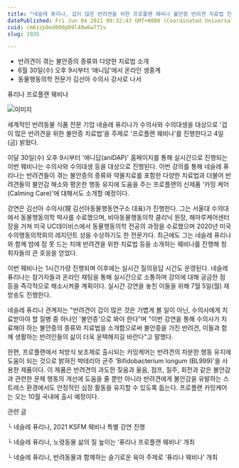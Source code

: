 ```yaml
---
title: "네슬레 퓨리나, 겁이 많은 반려견을 위한 프로플랜 웨비나 불안증 반려견 치료법 진행"
datePublished: Fri Jun 04 2021 09:32:43 GMT+0000 (Coordinated Universal Time)
cuid: cm6zzp0od000p09l40w6w771v
slug: 1935

---
```



- 반려견이 겪는 불안증의 종류와 다양한 치료법 소개
- 6월 30일(수) 오후 9시부터 ‘애니답’에서 온라인 생중계
- 동물행동의학 전문가 김선아 수의사 강사로 나서

퓨리나 프로플랜 웨비나

![이미지](https://cdn.hashnode.com/res/hashnode/image/upload/v1739248572448/3d7d5817-a694-4f28-8a53-e22b8ed95fe1.jpeg)

세계적인 반려동물 식품 전문 기업 네슬레 퓨리나가 수의사와 수의대생을 대상으로 '겁이 많은 반려견을 위한 불안증 치료법'을 주제로 '프로플랜 웨비나'를 진행한다고 4일(금) 밝혔다.

이달 30일(수) 오후 9시부터 '애니답(aniDAP)' 홈페이지를 통해 실시간으로 진행되는 이번 웨비나는 수의사와 수의대생 등을 대상으로 진행된다. 이번 강의를 통해 네슬레 퓨리나는 반려견들이 겪는 불안증의 종류와 약물치료를 포함한 다양한 치료법과 더불어 반려견들의 불안감 해소와 평온한 행동 유지에 도움을 주는 프로플랜의 신제품 '카밍 케어(Calming Care)'에 대해서도 소개할 예정이다.

강연은 김선아 수의사(現 김선아동물행동연구소 대표)가 진행한다. 그는 서울대 수의대에서 동물행동의학 박사를 수료했으며, 비아동물행동의학 클리닉 원장, 해마루케어센터장을 거쳐 미국 UC데이비스에서 동물행동의학 전공의 과정을 수료했으며 2020년 미국수의행동의학회의 레지던트 상을 수상하기도 한 전문가다. 최근에도 그는 네슬레 퓨리나와 함께 밤에 잠 못 드는 치매 반려견을 위한 치료법 등을 소개하는 웨비나를 진행해 청취자들의 큰 호응을 얻었다.

이번 웨비나는 1시간가량 진행되며 이후에는 실시간 질의응답 시간도 운영된다. 네슬레 퓨리나는 참가자들과 온라인 채팅을 통해 실시간으로 소통하며 강의에 대해 궁금한 점 등을 즉각적으로 해소시켜줄 계획이다. 실시간 강연을 놓친 이들을 위해 7월 5일(월) 재방송도 진행한다.

네슬레 퓨리나 관계자는 "반려견이 겁이 많은 것은 가볍게 볼 일이 아닌, 수의사에게 치료받아야 할 질병 중 하나인 '불안증'으로 봐야 한다"며 "이번 강연을 통해 수의사가 치료해야 하는 불안증의 종류와 치료법을 소개함으로써 불안증을 가진 반려견, 이들과 함께 생활하는 반려인들의 삶이 더욱 윤택해지길 바란다"고 말했다.

한편, 프로플랜에서 처방식 보조제로 출시되는 카밍케어는 반려견의 차분한 행동 유지에 도움이 되는 것으로 밝혀진 박테리아 균주 'Bifidobacterium longum (BL999)'을 사용한 제품이다. 이 제품은 반려견의 과도한 짖음과 울음, 점프, 질주, 회전과 같은 불안감과 관련한 문제 행동의 개선에 도움을 줄 뿐만 아니라 반려견에게 불안감을 유발하는 스트레스 환경에서도 안정적인 심장 활동을 유지할 수 있도록 돕는다. 프로플랜 카밍케어는 오는 10월 국내에 출시 예정이다.

관련 글

└ 네슬레 퓨리나, 2021 KSFM 웨비나 특별 강연 진행

└ 네슬레 퓨리나, 노령동물 삶의 질 높이는 ‘퓨리나 프로플랜 웨비나’ 개최

└ 네슬레 퓨리나, 반려동물과 함께하는 슬기로운 육아 주제로 ‘퓨리나 웨비나’ 개최